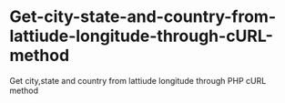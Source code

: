 # Get-city-state-and-country-from-lattiude-longitude-through-cURL-method
Get city,state and country from lattiude longitude through PHP cURL method

